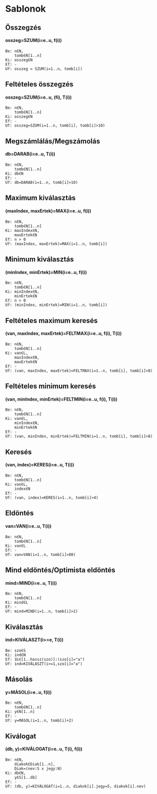 # Sablonok

## Összegzés

#### osszeg=SZUM(i=e..u, f(i))

```
Be: n∈N,
    tomb∈N[1..n]
Ki: osszeg∈N
Ef: -
Uf: osszeg = SZUM(i=1..n, tomb[i])
```

## Feltételes összegzés

#### osszeg=SZUM(i=e..u, (fi), T(i))

```
Be: n∈N,
    tomb∈N[1..n]
Ki: osszeg∈N
Ef: -
Uf: osszeg=SZUM(i=1..n, tomb[i], tomb[i]>10)
```

## Megszámlálás/Megszámolás

#### db=DARAB(i=e..u, T(i))

```
Be: n∈N,
    tomb∈N[1..n]
Ki: db∈N
Ef: -
Uf: db=DARAB(i=1..n, tomb[i]>10)
```

## Maximum kiválasztás

#### (maxIndex, maxErtek)=MAX(i=e..u, f(i))

```
Be: n∈N,
    tomb∈N[1..n]
Ki: maxIndex∈N,
    maxErtek∈N
Ef: n > 0
Uf: (maxIndex, maxErtek)=MAX(i=1..n, tomb[i])
```

## Minimum kiválasztás

#### (minIndex, minErtek)=MIN(i=e..u, f(i))

```
Be: n∈N,
    tomb∈N[1..n]
Ki: minIndex∈N,
    minErtek∈N
Ef: n > 0
Uf: (minIndex, minErtek)=MIN(i=1..n, tomb[i])
```

## Feltételes maximum keresés

#### (van, maxIndex, maxErtek)=FELTMAX(i=e..u, f(i), T(i))

```
Be: n∈N,
    tomb∈N[1..n]
Ki: van∈L,
    maxIndex∈N,
    maxErtek∈N
Ef: -
Uf: (van, maxIndex, maxErtek)=FELTMAX(i=1..n, tomb[i], tomb[i]>8)
```

## Feltételes minimum keresés

#### (van, minIndex, minErtek)=FELTMIN(i=e..u, f(i), T(i))

```
Be: n∈N,
    tomb∈N[1..n]
Ki: van∈L,
    minIndex∈N,
    minErtek∈N
Ef: -
Uf: (van, minIndex, minErtek)=FELTMIN(i=1..n, tomb[i], tomb[i]>8)
```

## Keresés

#### (van, index)=KERES(i=e..u, T(i))

```
Be: n∈N,
    tomb∈N[1..n]
Ki: van∈L,
    index∈N
Ef: -
Uf: (van, index)=KERES(i=1..n, tomb[i]>4)
```

## Eldöntés

#### van=VAN(i=e..u, T(i))

```
Be: n∈N,
    tomb∈N[1..n]
Ki: van∈L
Ef: -
Uf: van=VAN(i=1..n, tomb[i]>80)
```

## Mind eldöntés/Optimista eldöntés

#### mind=MIND(i=e..u, T(i))

```
Be: n∈N,
    tomb∈N[1..n]
Ki: mind∈L
Ef: -
Uf: mind=MIND(i=1..n, tomb[i]>2)
```

## Kiválasztás

#### ind=KIVÁLASZT(i>=e, T(i))

```
Be: szo∈S
Ki: ind∈N
Ef: ∃i∈[1..hossz(szo)]:(szo[i]="a")
Uf: ind=KIVÁLASZT(i>=1,szo[i]="a")
```

## Másolás

#### y=MÁSOL(i=e..u, f(i))

```
Be: n∈N,
    tomb∈N[1..n]
Ki: y∈N[1..n]
Ef: -
Uf: y=MÁSOL(i=1..n, tomb[i]+2)
```

## Kiválogat

#### (db, y)=KIVÁLOGAT(i=e..u, T(i), f(i))

```
Be: n∈N,
    diakok∈Diak[1..n],
    Diak=(nev:S x jegy:N)
Ki: db∈N,
    y∈S[1..db]
Ef: -
Uf: (db, y)=KIVÁLOGAT(i=1..n, diakok[i].jegy=5, diakok[i].nev)
```
